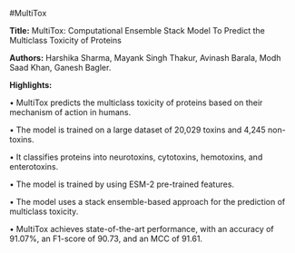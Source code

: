 #MultiTox 

**Title:** MultiTox: Computational Ensemble Stack Model To Predict the Multiclass Toxicity of Proteins

**Authors:** Harshika Sharma, Mayank Singh Thakur, Avinash Barala, Modh Saad Khan, Ganesh Bagler. 

**Highlights:**

•	MultiTox predicts the multiclass toxicity of proteins based on their mechanism of action in humans.

•	The model is trained on a large dataset of 20,029 toxins and 4,245 non-toxins.

•	It classifies proteins into neurotoxins, cytotoxins, hemotoxins, and enterotoxins.

•	The model is trained by using ESM-2 pre-trained features.

•	The model uses a stack ensemble-based approach for the prediction of multiclass toxicity.

•	MultiTox achieves state-of-the-art performance, with an accuracy of 91.07%, an F1-score of 90.73, and an MCC of 91.61.
